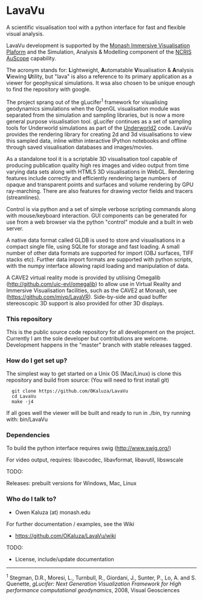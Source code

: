 # LavaVu #

A scientific visualisation tool with a python interface for fast and flexible visual analysis.

LavaVu development is supported by the [Monash Immersive Visualisation Plaform](http://monash.edu.au/mivp) and the Simulation, Analysis & Modelling component of the [NCRIS AuScope](http://www.auscope.org.au/ncris/) capability.

The acronym stands for: **L**ightweight, **A**utomatable  **V**isualisation & **A**nalysis **V**iewing **U**tility, but "lava" is also a reference to its primary application as a viewer for geophysical simulations. It wsa also chosen to be unique enough to find the repository with google.

The project sprang out of the gLucifer<sup>1</sup> framework for visualising geodynamics simulations when the OpenGL visualisation module was separated from the simulation and sampling libraries, but is now a more general purpose visualisation tool. gLucifer continues as a set of sampling tools for Underworld simulations as part of the [Underworld2](https://github.com/underworldcode/underworld2/) code. LavaVu provides the rendering library for creating 2d and 3d visualisations to view this sampled data, inline within interactive IPython notebooks and offline through saved visualisation databases and images/movies.

As a standalone tool it is a scriptable 3D visualisation tool capable of producing publication quality high res images and video output from time varying data sets along with HTML5 3D visualisations in WebGL.
Rendering features include correctly and efficiently rendering large numbers of opaque and transparent points and surfaces and volume rendering by GPU ray-marching. There are also features for drawing vector fields and tracers (streamlines).

Control is via python and a set of simple verbose scripting commands along with mouse/keyboard interaction.
GUI components can be generated for use from a web browser via the python "control" module and a built in web server.

A native data format called GLDB is used to store and visualisations in a compact single file, using SQLite for storage and fast loading. A small number of other data formats are supported for import (OBJ surfaces, TIFF stacks etc). 
Further data import formats are supported with python scripts, with the numpy interface allowing rapid loading and manipulation of data.

A CAVE2 virtual reality mode is provided by utilising Omegalib (http://github.com/uic-evl/omegalib) to allow use in Virtual Reality and Immersive Visualisation facilities, such as the CAVE2 at Monash, see (https://github.com/mivp/LavaVR).
Side-by-side and quad buffer stereoscopic 3D support is also provided for other 3D displays.

### This repository ###

This is the public source code repository for all development on the project.
Currently I am the sole developer but contributions are welcome.
Development happens in the "master" branch with stable releases tagged.

### How do I get set up? ###

The simplest way to get started on a Unix OS (Mac/Linux) is clone this repository and build from source:
(You will need to first install git)

```
  git clone https://github.com/OKaluza/LavaVu
  cd LavaVu
  make -j4
```

If all goes well the viewer will be built and ready to run in ./bin, try running with:
  bin/LavaVu

### Dependencies ###

To build the python interface requires swig (http://www.swig.org/)

For video output, requires: libavcodec, libavformat, libavutil, libswscale

TODO:

Releases: prebuilt versions for Windows, Mac, Linux

### Who do I talk to? ###

* Owen Kaluza (at) monash.edu

For further documentation / examples, see the Wiki
* https://github.com/OKaluza/LavaVu/wiki

TODO: 
* License, include/update documentation

---
<sup>1</sup> Stegman, D.R., Moresi, L., Turnbull, R., Giordani, J., Sunter, P., Lo, A. and S. Quenette, *gLucifer: Next Generation Visualization Framework for High performance computational geodynamics*, 2008, Visual Geosciences
